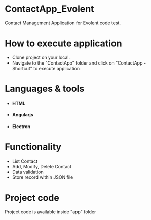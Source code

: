 # ContactApp_Evolent
Contact Management Application for Evolent code test.

# How to execute application
* Clone project on your local.
* Navigate to the "ContactApp" folder and click on "ContactApp - Shortcut" to execute application

# Languages & tools
* #### HTML
* #### Angularjs
* #### Electron

# Functionality
* List Contact
* Add, Modify, Delete Contact
* Data validation
* Store record within JSON file

# Project code
Project code is available inside "app" folder
